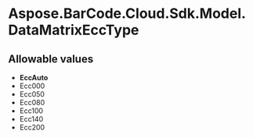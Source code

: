 # Aspose.BarCode.Cloud.Sdk.Model.DataMatrixEccType

## Allowable values

* **EccAuto**
* Ecc000
* Ecc050
* Ecc080
* Ecc100
* Ecc140
* Ecc200
